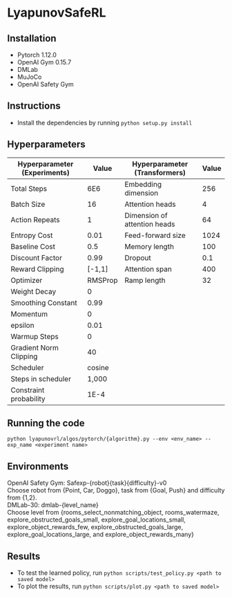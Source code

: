 # LyapunovSafeRL

## Installation
- Pytorch 1.12.0
- OpenAI Gym 0.15.7
- DMLab
- MuJoCo
- OpenAI Safety Gym
## Instructions
- Install the dependencies by running `python setup.py install`
## Hyperparameters
| Hyperparameter (Experiments) | Value | Hyperparameter (Transformers) | Value |
| ----------- | ----------- | ----------- | ----------- |
| Total Steps |  6E6 | Embedding dimension | 256 |
| Batch Size | 16  | Attention heads | 4 |
| Action Repeats | 1  | Dimension of attention heads | 64 |
| Entropy Cost | 0.01  | Feed-forward size | 1024| 
| Baseline Cost | 0.5  | Memory length | 100 |
| Discount Factor | 0.99  | Dropout | 0.1 |
| Reward Clipping | [-1,1]  | Attention span | 400 |
| Optimizer | RMSProp  | Ramp length | 32 |
| Weight Decay | 0  |  |  |
| Smoothing Constant | 0.99  |  |  |
| Momentum | 0  |  |  |
| epsilon | 0.01  |  |  |
| Warmup Steps | 0  |  |  |
| Gradient Norm Clipping | 40  |  |  |
| Scheduler | cosine  |  |  |
| Steps in scheduler | 1,000  |  |  |
| Constraint probability | 1E-4 |  |  |

## Running the code
`python lyapunovrl/algos/pytorch/{algorithm}.py --env <env_name> --exp_name <experiment name>`
## Environments
OpenAI Safety Gym: Safexp-{robot}{task}{difficulty}-v0     
Choose robot from {Point, Car, Doggo}, task from {Goal, Push} and difficulty from {1,2}.     
DMLab-30: dmlab-{level_name}     
Choose level from {rooms_select_nonmatching_object, rooms_watermaze, explore_obstructed_goals_small, explore_goal_locations_small, explore_object_rewards_few, explore_obstructed_goals_large, explore_goal_locations_large, and explore_object_rewards_many}
## Results
- To test the learned policy, run `python scripts/test_policy.py <path to saved model>`
- To plot the results, run `python scripts/plot.py <path to saved model>`